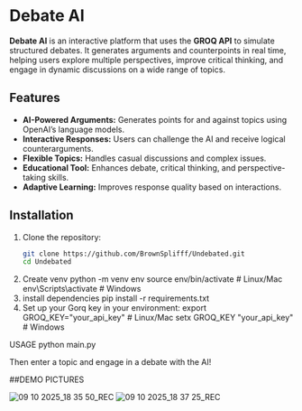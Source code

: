 # Debate AI

**Debate AI** is an interactive platform that uses the **GROQ API** to simulate structured debates. It generates arguments and counterpoints in real time, helping users explore multiple perspectives, improve critical thinking, and engage in dynamic discussions on a wide range of topics.

## Features

- **AI-Powered Arguments:** Generates points for and against topics using OpenAI’s language models.
- **Interactive Responses:** Users can challenge the AI and receive logical counterarguments.
- **Flexible Topics:** Handles casual discussions and complex issues.
- **Educational Tool:** Enhances debate, critical thinking, and perspective-taking skills.
- **Adaptive Learning:** Improves response quality based on interactions.

## Installation

1. Clone the repository:
   ```bash
   git clone https://github.com/BrownSplifff/Undebated.git
   cd Undebated
2. Create venv
  python -m venv env
  source env/bin/activate   # Linux/Mac
  env\Scripts\activate      # Windows
3. install dependencies
  pip install -r requirements.txt
4. Set up your Gorq key in your environment:
  export GROQ_KEY="your_api_key"    # Linux/Mac
  setx GROQ_KEY "your_api_key"      # Windows

  
USAGE
python main.py

Then enter a topic and engage in a debate with the AI!


##DEMO PICTURES

![09 10 2025_18 35 50_REC](https://github.com/user-attachments/assets/40068622-55bb-4211-9622-15cf38b0131a)
![09 10 2025_18 37 25_REC](https://github.com/user-attachments/assets/846e5b7a-fe82-4f5e-aeb3-a95805ccca3a)



